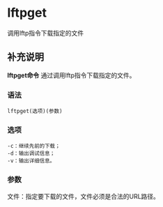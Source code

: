 lftpget
===

调用lftp指令下载指定的文件

## 补充说明

**lftpget命令** 通过调用lftp指令下载指定的文件。

### 语法  

```
lftpget(选项)(参数)
```

### 选项  

```
-c：继续先前的下载；
-d：输出调试信息；
-v：输出详细信息。
```

### 参数  

文件：指定要下载的文件，文件必须是合法的URL路径。


<!-- Linux命令行搜索引擎：https://jaywcjlove.github.io/linux-command/ -->